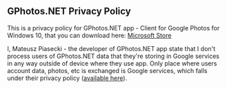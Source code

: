 ## GPhotos.NET Privacy Policy

This is a privacy policy for GPhotos.NET app - Client for Google Photos for Windows 10, that you can download here: [Microsoft Store](https://www.microsoft.com/store/apps/9PF3WBGM9T14)

I, Mateusz Piasecki - the developer of GPhotos.NET app state that I don't process users of GPhotos.NET data that they're storing in Google services in any way outside of device where they use app. Only place where users account data, photos, etc is exchanged is Google services, which falls under their privacy policy ([available here](https://policies.google.com/privacy)).
